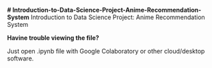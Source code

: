 **# Introduction-to-Data-Science-Project-Anime-Recommendation-System**
Introduction to Data Science Project: Anime Recommendation System

**Havine trouble viewing the file?**

Just open .ipynb file with Google Colaboratory or other cloud/desktop software.
